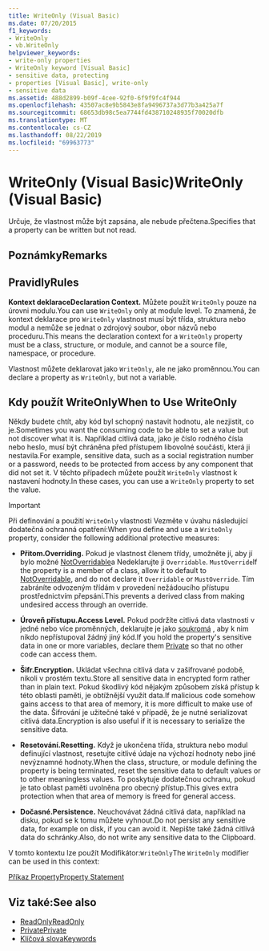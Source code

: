 ```yaml
---
title: WriteOnly (Visual Basic)
ms.date: 07/20/2015
f1_keywords:
- WriteOnly
- vb.WriteOnly
helpviewer_keywords:
- write-only properties
- WriteOnly keyword [Visual Basic]
- sensitive data, protecting
- properties [Visual Basic], write-only
- sensitive data
ms.assetid: 488d2899-b09f-4cee-92f0-6f9f9fc4f944
ms.openlocfilehash: 43507ac8e9b5843e8fa9496737a3d77b3a425a7f
ms.sourcegitcommit: 68653db98c5ea7744fd438710248935f70020dfb
ms.translationtype: MT
ms.contentlocale: cs-CZ
ms.lasthandoff: 08/22/2019
ms.locfileid: "69963773"
---
```

# <a name="writeonly-visual-basic"></a><span data-ttu-id="5c23e-102">WriteOnly (Visual Basic)</span><span class="sxs-lookup"><span data-stu-id="5c23e-102">WriteOnly (Visual Basic)</span></span>
<span data-ttu-id="5c23e-103">Určuje, že vlastnost může být zapsána, ale nebude přečtena.</span><span class="sxs-lookup"><span data-stu-id="5c23e-103">Specifies that a property can be written but not read.</span></span>  
  
## <a name="remarks"></a><span data-ttu-id="5c23e-104">Poznámky</span><span class="sxs-lookup"><span data-stu-id="5c23e-104">Remarks</span></span>  
  
## <a name="rules"></a><span data-ttu-id="5c23e-105">Pravidly</span><span class="sxs-lookup"><span data-stu-id="5c23e-105">Rules</span></span>  
 <span data-ttu-id="5c23e-106">**Kontext deklarace**</span><span class="sxs-lookup"><span data-stu-id="5c23e-106">**Declaration Context.**</span></span> <span data-ttu-id="5c23e-107">Můžete použít `WriteOnly` pouze na úrovni modulu.</span><span class="sxs-lookup"><span data-stu-id="5c23e-107">You can use `WriteOnly` only at module level.</span></span> <span data-ttu-id="5c23e-108">To znamená, že kontext deklarace pro `WriteOnly` vlastnost musí být třída, struktura nebo modul a nemůže se jednat o zdrojový soubor, obor názvů nebo proceduru.</span><span class="sxs-lookup"><span data-stu-id="5c23e-108">This means the declaration context for a `WriteOnly` property must be a class, structure, or module, and cannot be a source file, namespace, or procedure.</span></span>  
  
 <span data-ttu-id="5c23e-109">Vlastnost můžete deklarovat jako `WriteOnly`, ale ne jako proměnnou.</span><span class="sxs-lookup"><span data-stu-id="5c23e-109">You can declare a property as `WriteOnly`, but not a variable.</span></span>  
  
## <a name="when-to-use-writeonly"></a><span data-ttu-id="5c23e-110">Kdy použít WriteOnly</span><span class="sxs-lookup"><span data-stu-id="5c23e-110">When to Use WriteOnly</span></span>  
 <span data-ttu-id="5c23e-111">Někdy budete chtít, aby kód byl schopný nastavit hodnotu, ale nezjistit, co je.</span><span class="sxs-lookup"><span data-stu-id="5c23e-111">Sometimes you want the consuming code to be able to set a value but not discover what it is.</span></span> <span data-ttu-id="5c23e-112">Například citlivá data, jako je číslo rodného čísla nebo heslo, musí být chráněna před přístupem libovolné součásti, která ji nestavila.</span><span class="sxs-lookup"><span data-stu-id="5c23e-112">For example, sensitive data, such as a social registration number or a password, needs to be protected from access by any component that did not set it.</span></span> <span data-ttu-id="5c23e-113">V těchto případech můžete použít `WriteOnly` vlastnost k nastavení hodnoty.</span><span class="sxs-lookup"><span data-stu-id="5c23e-113">In these cases, you can use a `WriteOnly` property to set the value.</span></span>  
  
> [!IMPORTANT]
> <span data-ttu-id="5c23e-114">Při definování a použití `WriteOnly` vlastnosti Vezměte v úvahu následující dodatečná ochranná opatření:</span><span class="sxs-lookup"><span data-stu-id="5c23e-114">When you define and use a `WriteOnly` property, consider the following additional protective measures:</span></span>  
  
- <span data-ttu-id="5c23e-115">**Přitom.**</span><span class="sxs-lookup"><span data-stu-id="5c23e-115">**Overriding.**</span></span> <span data-ttu-id="5c23e-116">Pokud je vlastnost členem třídy, umožněte jí, aby jí bylo možné [NotOverridable](../../../visual-basic/language-reference/modifiers/notoverridable.md)a Nedeklarujte ji `Overridable`. `MustOverride`</span><span class="sxs-lookup"><span data-stu-id="5c23e-116">If the property is a member of a class, allow it to default to [NotOverridable](../../../visual-basic/language-reference/modifiers/notoverridable.md), and do not declare it `Overridable` or `MustOverride`.</span></span> <span data-ttu-id="5c23e-117">Tím zabráníte odvozeným třídám v provedení nežádoucího přístupu prostřednictvím přepsání.</span><span class="sxs-lookup"><span data-stu-id="5c23e-117">This prevents a derived class from making undesired access through an override.</span></span>  
  
- <span data-ttu-id="5c23e-118">**Úroveň přístupu.**</span><span class="sxs-lookup"><span data-stu-id="5c23e-118">**Access Level.**</span></span> <span data-ttu-id="5c23e-119">Pokud podržíte citlivá data vlastnosti v jedné nebo více proměnných, deklarujte je jako [soukromá](../../../visual-basic/language-reference/modifiers/private.md) , aby k nim nikdo nepřístupoval žádný jiný kód.</span><span class="sxs-lookup"><span data-stu-id="5c23e-119">If you hold the property's sensitive data in one or more variables, declare them [Private](../../../visual-basic/language-reference/modifiers/private.md) so that no other code can access them.</span></span>  
  
- <span data-ttu-id="5c23e-120">**Šifr.**</span><span class="sxs-lookup"><span data-stu-id="5c23e-120">**Encryption.**</span></span> <span data-ttu-id="5c23e-121">Ukládat všechna citlivá data v zašifrované podobě, nikoli v prostém textu.</span><span class="sxs-lookup"><span data-stu-id="5c23e-121">Store all sensitive data in encrypted form rather than in plain text.</span></span> <span data-ttu-id="5c23e-122">Pokud škodlivý kód nějakým způsobem získá přístup k této oblasti paměti, je obtížnější využít data.</span><span class="sxs-lookup"><span data-stu-id="5c23e-122">If malicious code somehow gains access to that area of memory, it is more difficult to make use of the data.</span></span> <span data-ttu-id="5c23e-123">Šifrování je užitečné také v případě, že je nutné serializovat citlivá data.</span><span class="sxs-lookup"><span data-stu-id="5c23e-123">Encryption is also useful if it is necessary to serialize the sensitive data.</span></span>  
  
- <span data-ttu-id="5c23e-124">**Resetování.**</span><span class="sxs-lookup"><span data-stu-id="5c23e-124">**Resetting.**</span></span> <span data-ttu-id="5c23e-125">Když je ukončena třída, struktura nebo modul definující vlastnost, resetujte citlivé údaje na výchozí hodnoty nebo jiné nevýznamné hodnoty.</span><span class="sxs-lookup"><span data-stu-id="5c23e-125">When the class, structure, or module defining the property is being terminated, reset the sensitive data to default values or to other meaningless values.</span></span> <span data-ttu-id="5c23e-126">To poskytuje dodatečnou ochranu, pokud je tato oblast paměti uvolněna pro obecný přístup.</span><span class="sxs-lookup"><span data-stu-id="5c23e-126">This gives extra protection when that area of memory is freed for general access.</span></span>  
  
- <span data-ttu-id="5c23e-127">**Dočasné.**</span><span class="sxs-lookup"><span data-stu-id="5c23e-127">**Persistence.**</span></span> <span data-ttu-id="5c23e-128">Neuchovávat žádná citlivá data, například na disku, pokud se k tomu můžete vyhnout.</span><span class="sxs-lookup"><span data-stu-id="5c23e-128">Do not persist any sensitive data, for example on disk, if you can avoid it.</span></span> <span data-ttu-id="5c23e-129">Nepište také žádná citlivá data do schránky.</span><span class="sxs-lookup"><span data-stu-id="5c23e-129">Also, do not write any sensitive data to the Clipboard.</span></span>  
  
 <span data-ttu-id="5c23e-130">V tomto kontextu lze použít Modifikátor:`WriteOnly`</span><span class="sxs-lookup"><span data-stu-id="5c23e-130">The `WriteOnly` modifier can be used in this context:</span></span>  
  
 [<span data-ttu-id="5c23e-131">Příkaz Property</span><span class="sxs-lookup"><span data-stu-id="5c23e-131">Property Statement</span></span>](../../../visual-basic/language-reference/statements/property-statement.md)  
  
## <a name="see-also"></a><span data-ttu-id="5c23e-132">Viz také:</span><span class="sxs-lookup"><span data-stu-id="5c23e-132">See also</span></span>

- [<span data-ttu-id="5c23e-133">ReadOnly</span><span class="sxs-lookup"><span data-stu-id="5c23e-133">ReadOnly</span></span>](../../../visual-basic/language-reference/modifiers/readonly.md)
- [<span data-ttu-id="5c23e-134">Private</span><span class="sxs-lookup"><span data-stu-id="5c23e-134">Private</span></span>](../../../visual-basic/language-reference/modifiers/private.md)
- [<span data-ttu-id="5c23e-135">Klíčová slova</span><span class="sxs-lookup"><span data-stu-id="5c23e-135">Keywords</span></span>](../../../visual-basic/language-reference/keywords/index.md)
